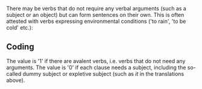 # [](ParameterTable?__template__=property.md&property=Name#cldf:UT044)

There may be verbs that do not require any verbal arguments (such as a subject or an object) but can form sentences on 
their own. This is often attested with verbs expressing environmental conditions ('to rain', 'to be cold' etc.):

[](ExampleTable?example_id=1&with_internal_ref_link#cldf:UT044-1)

[](ExampleTable?example_id=2&with_internal_ref_link#cldf:UT044-2)

## Coding

The value is '1' if there are avalent verbs, i.e. verbs that do not need any arguments. The value is '0' if each clause needs a subject, including the so-called dummy subject or expletive subject (such as *it* in the translations above).
